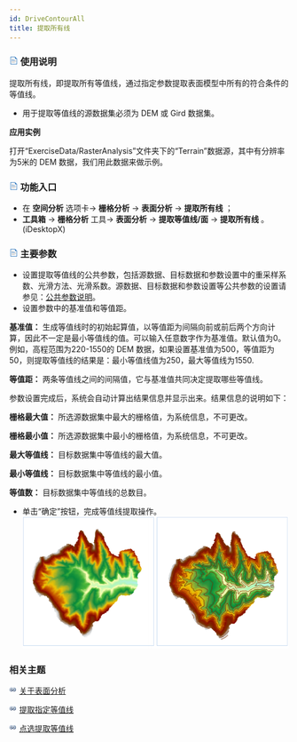 ```yaml
---
id: DriveContourAll
title: 提取所有线
---
```

### ![](../../../img/read.gif) 使用说明

提取所有线，即提取所有等值线，通过指定参数提取表面模型中所有的符合条件的等值线。

  * 用于提取等值线的源数据集必须为 DEM 或 Gird 数据集。

**应用实例**

打开“ExerciseData/RasterAnalysis”文件夹下的“Terrain”数据源，其中有分辨率为5米的 DEM 数据，我们用此数据来做示例。

### ![](../../img/read.gif) 功能入口

  * 在 **空间分析** 选项卡-> **栅格分析** -> **表面分析** -> **提取所有线** ；
  * **工具箱** -> **栅格分析** 工具-> **表面分析** -> **提取等值线/面** -> **提取所有线** 。(iDesktopX)

### ![](../../img/read.gif) 主要参数

  * 设置提取等值线的公共参数，包括源数据、目标数据和参数设置中的重采样系数、光滑方法、光滑系数。源数据、目标数据和参数设置等公共参数的设置请参见：[公共参数说明](CommonPara)。
  * 设置参数中的基准值和等值距。

**基准值：**
生成等值线时的初始起算值，以等值距为间隔向前或前后两个方向计算，因此不一定是最小等值线的值。可以输入任意数字作为基准值。默认值为0。例如，高程范围为220-1550的
DEM 数据，如果设置基准值为500，等值距为50，则提取等值线的结果是：最小等值线值为250，最大等值线为1550.

**等值距：** 两条等值线之间的间隔值，它与基准值共同决定提取哪些等值线。

参数设置完成后，系统会自动计算出结果信息并显示出来。结果信息的说明如下：

**栅格最大值：** 所选源数据集中最大的栅格值，为系统信息，不可更改。

**栅格最小值：** 所选源数据集中最小的栅格值，为系统信息，不可更改。

**最大等值线：** 目标数据集中等值线的最大值。

**最小等值线：** 目标数据集中等值线的最小值。

**等值数：** 目标数据集中等值线的总数目。

  * 单击“确定”按钮，完成等值线提取操作。
![](img/AllContourResult.png)  

###  相关主题

![](../../../img/smalltitle.png) [关于表面分析](AoubtSurfaceAnalyst)

![](../../../img/smalltitle.png) [提取指定等值线](DriveContourSpecific)

![](../../../img/smalltitle.png) [点选提取等值线](DriveContourPoint)